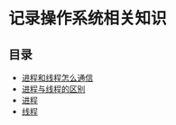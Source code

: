 # 记录操作系统相关知识

## 目录
* [进程和线程怎么通信](./communicate.md)
* [进程与线程的区别](./difprothr.md)
* [进程](./process.md)
* [线程](./thread.md)

<tongji/>